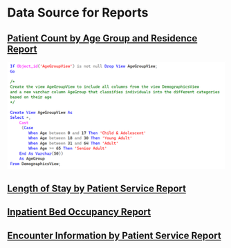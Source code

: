 # Data Source for Reports
## <a href='../../CrystalReports/AgeGroupDistributionByResidence'>Patient Count by Age Group and Residence Report</a>
![AgeGroupView](ViewCreation/AgeGroupView.png)
## <a href='../../CrystalReports/AveLOSByService'>Length of Stay by Patient Service Report</a>
## <a href='../../CrystalReports/BedOccupancyByDate'>Inpatient Bed Occupancy Report</a>
## <a href='../../CrystalReports/PtCountByService'>Encounter Information by Patient Service Report</a>
